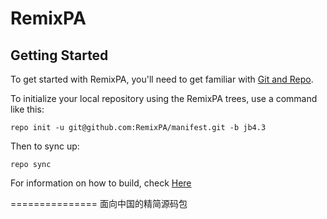 RemixPA
===============

Getting Started
---------------

To get started with RemixPA, you'll need to get
familiar with [Git and Repo](http://source.android.com/source/initializing.html).

To initialize your local repository using the RemixPA trees, use a command like this:

    repo init -u git@github.com:RemixPA/manifest.git -b jb4.3

Then to sync up:

    repo sync

For information on how to build, check [Here](https://github.com/RemixPA/paranoid)

===============
面向中国的精简源码包
